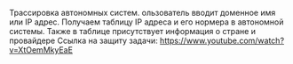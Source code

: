 Трассировка автономных систем. ользователь вводит доменное имя или IP адрес. Получаем таблицу IP адреса и его нормера в автономной системы.
Также в таблице присутствует информация о стране и провайдере
Ссылка на защиту задачи: https://www.youtube.com/watch?v=XtOemMkyEaE
